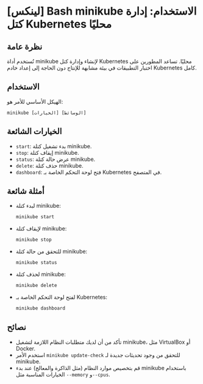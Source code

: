 # [لينكس] Bash minikube الاستخدام: إدارة كتل Kubernetes محليًا

## نظرة عامة
تُستخدم أداة minikube لإنشاء وإدارة كتل Kubernetes محليًا. تساعد المطورين على اختبار التطبيقات في بيئة مشابهة للإنتاج دون الحاجة إلى إعداد خادم Kubernetes كامل.

## الاستخدام
الهيكل الأساسي للأمر هو:

```
minikube [الخيارات] [الوسائط]
```

## الخيارات الشائعة
- `start`: بدء تشغيل كتلة minikube.
- `stop`: إيقاف كتلة minikube.
- `status`: عرض حالة كتلة minikube.
- `delete`: حذف كتلة minikube.
- `dashboard`: فتح لوحة التحكم الخاصة بـ Kubernetes في المتصفح.

## أمثلة شائعة
- لبدء كتلة minikube:
  ```bash
  minikube start
  ```

- لإيقاف كتلة minikube:
  ```bash
  minikube stop
  ```

- للتحقق من حالة كتلة minikube:
  ```bash
  minikube status
  ```

- لحذف كتلة minikube:
  ```bash
  minikube delete
  ```

- لفتح لوحة التحكم الخاصة بـ Kubernetes:
  ```bash
  minikube dashboard
  ```

## نصائح
- تأكد من أن لديك متطلبات النظام اللازمة لتشغيل minikube، مثل VirtualBox أو Docker.
- استخدم الأمر `minikube update-check` للتحقق من وجود تحديثات جديدة لـ minikube.
- قم بتخصيص موارد النظام (مثل الذاكرة والمعالج) عند بدء minikube باستخدام الخيارات المناسبة مثل `--memory` و`--cpus`.